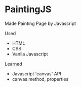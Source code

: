 # PaintingJS

Made Painting Page by Javascript

Used
 - HTML
 - CSS
 - Vanila Javascript

Learned
 - Javascript 'canvas' API
 - canvas method, properties
